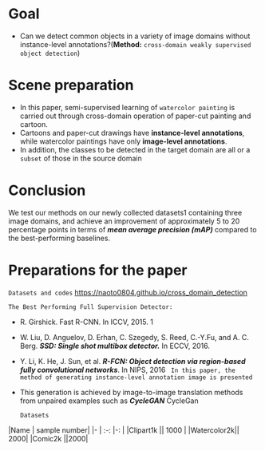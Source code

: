 # Goal
* Can we detect common objects in a variety of image domains without instance-level annotations?(**Method:** `cross-domain weakly supervised object detection`)
# Scene preparation
* In this paper, semi-supervised learning of `watercolor painting` is carried out through cross-domain operation of paper-cut painting and cartoon.
* Cartoons and paper-cut drawings have **instance-level annotations**, while watercolor paintings have only **image-level annotations**.
* In addition, the classes to be detected in the target domain are all or a `subset` of those in the source domain
# Conclusion
We test our methods on our newly collected datasets1 containing three image domains, and achieve an improvement of approximately 5 to 20 percentage points in terms of ***mean average precision (mAP)*** compared to the best-performing baselines.

# Preparations for the paper
```Datasets and codes```
https://naoto0804.github.io/cross_domain_detection

```The Best Performing Full Supervision Detector:```
* R. Girshick. Fast R-CNN. In ICCV, 2015. 1
* W. Liu, D. Anguelov, D. Erhan, C. Szegedy, S. Reed, C.-Y.Fu, and A. C. Berg. ***SSD: Single shot multibox detector.*** In ECCV, 2016.
* Y. Li, K. He, J. Sun, et al. ***R-FCN: Object detection via region-based fully convolutional networks***. In NIPS, 2016
``` In this paper, the method of generating instance-level annotation image is presented```
* This generation is achieved by image-to-image translation methods from unpaired examples such as ***CycleGAN***
[<a>CycleGan](https://github.com/junyanz/pytorch-CycleGAN-and-pix2pix)
  
  ```Datasets```
  
|Name | sample number| 
|- | :-: |-: | 
|Clipart1k || 1000 |
|Watercolor2k|| 2000| 
|Comic2k ||2000|
